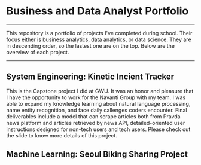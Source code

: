 # Business and Data Analyst Portfolio
---
This repository is a portfolio of projects I've completed during school. Their focus either is business analytics, data analytics, or data science. They are in descending order, so the lastest one are on the top. Below are the overview of each project.

---
## System Engineering: Kinetic Incient Tracker
This is the Capstone project I did at GWU. It was an honor and pleasure that I have the opportunity to work for the Navanti Group with my team. I was able to expand my knowledge learning about natural language processing, name entity recognition, and face daily callenges coders encounter. Final deliverables include a model that can scrape articles both from Pravda news platform and articles retrieved by news API, detailed-oriented user instructions designed for non-tech users and tech users. Please check out the slide to know more details of this project.

## Machine Learning: Seoul Biking Sharing Project
